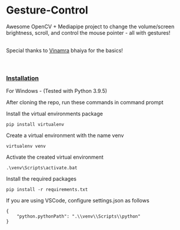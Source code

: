 # Gesture-Control
Awesome OpenCV + Mediapipe project to change the volume/screen brightness, scroll, and control the mouse pointer - all with gestures!

<br>
Special thanks to <a href="https://github.com/vinamrak">Vinamra</a> bhaiya for the basics!
<br>

<br>
<br>

### <u>Installation</u>

For Windows - (Tested with Python 3.9.5)

After cloning the repo, run these commands in command prompt

Install the virtual environments package

    pip install virtualenv

Create a virtual environment with the name venv

    virtualenv venv

Activate the created virtual environment

    .\venv\Scripts\activate.bat

Install the required packages

    pip install -r requirements.txt

If you are using VSCode, configure settings.json as follows

    {
        "python.pythonPath": ".\\venv\\Scripts\\python"
    }



